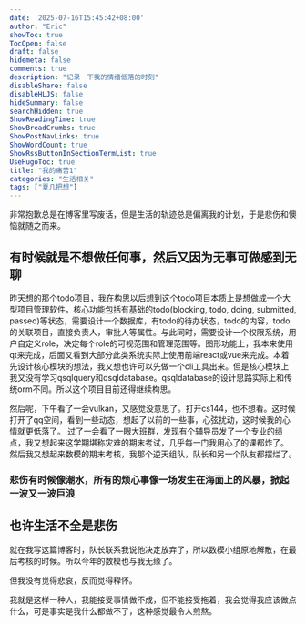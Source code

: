 ```yaml
---
date: '2025-07-16T15:45:42+08:00'
author: "Eric"
showToc: true
TocOpen: false
draft: false
hidemeta: false
comments: true
description: "记录一下我的情绪低落的时刻"
disableShare: false
disableHLJS: false
hideSummary: false
searchHidden: true
ShowReadingTime: true
ShowBreadCrumbs: true
ShowPostNavLinks: true
ShowWordCount: true
ShowRssButtonInSectionTermList: true
UseHugoToc: true
title: "我的痛苦1"
categories: "生活相关"
tags: ["夏几把想"]
---
```



非常抱歉总是在博客里写废话，但是生活的轨迹总是偏离我的计划，于是悲伤和懊恼就随之而来。

## 有时候就是不想做任何事，然后又因为无事可做感到无聊

昨天想的那个todo项目，我在构思以后想到这个todo项目本质上是想做成一个大型项目管理软件，核心功能包括有基础的todo(blocking, todo, doing, submitted, passed)等状态，需要设计一个数据库，有todo的待办状态，todo的内容，todo的关联项目，直接负责人，审批人等属性。与此同时，需要设计一个权限系统，用户自定义role，决定每个role的可视范围和管理范围等。图形功能上，我本来使用qt来完成，后面又看到大部分此类系统实际上使用前端react或vue来完成。本着先设计核心模块的想法，我又想也许可以先做一个cli工具出来。但是核心模块上我又没有学习qsqlquery和qsqldatabase。qsqldatabase的设计思路实际上和传统orm不同。所以这个项目目前还得继续构思。

然后呢，下午看了一会vulkan，又感觉没意思了。打开cs144，也不想看。这时候打开了qq空间，看到一些动态，想起了以前的一些事，心弦扰动，这时候我的心情就更低落了。
过了一会看了一眼大班群，发现有个辅导员发了一个专业的绩点，我又想起来这学期堪称灾难的期末考试，几乎每一门我用心了的课都炸了。
然后我又想起来数模的期末考核，我那个逆天组队，队长和另一个队友都摆烂了。

### 悲伤有时候像潮水，所有的烦心事像一场发生在海面上的风暴，掀起一波又一波巨浪

## 也许生活不全是悲伤

就在我写这篇博客时，队长联系我说他决定放弃了，所以数模小组原地解散，在最后考核的时候。所以今年的数模也与我无缘了。

但我没有觉得悲哀，反而觉得释怀。

我就是这样一种人，我能接受事情做不成，但不能接受拖着，我会觉得我应该做点什么，可是事实是我什么都做不了，这种感觉最令人煎熬。

